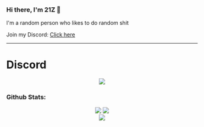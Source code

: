 ### Hi there, I'm 21Z 👋

I'm a random person who likes to do random shit

Join my Discord: [Click here](https://discord.gg/ksHApP35zQ)

---

# Discord
<p align="center">
   <a href="https://discord.com/users/1350435011509223464">
      <img src="https://lanyard.cnrad.dev/api/1350435011509223464?animated=true&hideDiscrim=true&bg=010409" data-verif="230293"/>
   </a>
</p>

### Github Stats:
<div align="center">
  <img src="https://github-readme-stats.vercel.app/api?username=21Z&theme=tokyonight&show_icons=true&hide_border=true" />
  <img src="https://github-readme-streak-stats-ten-topaz.vercel.app/?user=21Z&theme=tokyonight&hide_border=true" />
  <br>
  <img src="https://github-readme-activity-graph.vercel.app/graph?username=21Z&theme=tokyonight&hide_border=true&bg_color=1A1B27" />
</div>

[nodejs]: https://nodejs.org/
